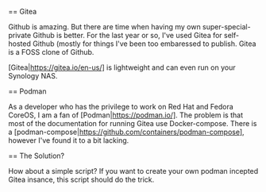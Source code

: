 == Gitea

Github is amazing. But there are time when having my own super-special-private Github is better. For the last year or so, I've used Gitea for self-hosted Github (mostly for things I've been too embaressed to publish. Gitea is a FOSS clone of Github. 

[Gitea|https://gitea.io/en-us/] is lightweight and can even run on your Synology NAS. 

== Podman

As a developer who has the privilege to work on Red Hat and Fedora CoreOS, I am a fan of [Podman|https://podman.io/]. The problem is that most of the documentation for running Gitea use Docker-compose.  There is a [podman-compose|https://github.com/containers/podman-compose], however I've found it to a bit lacking. 

== The Solution?

How about a simple script? If you want to create your own podman incepted Gitea insance, this script should do the trick. 

